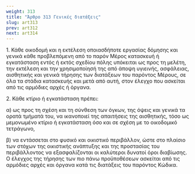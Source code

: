 ```yaml
---
weight: 313
title: "Άρθρο 313 Γενικές διατάξεις"
slug: art313
prev: art312
next: art314
---
```


1\. Κάθε οικοδομή και η εκτέλεση οποιασδήποτε εργασίας δόμησης και γενικά κάθε προβλεπόμενη από το παρόν Μέρος κατασκευή ή εγκατάσταση εντός ή εκτός σχεδίου πόλης υπόκειται ως προς τη μελέτη, την εκτέλεση και την χρησιμοποίησή της από άποψη υγιεινής, ασφάλειας, αισθητικής και γενικά τήρησης των διατάξεων του παρόντος Μέρους, σε όλα τα στάδια κατασκευής και μετά από αυτή, στον έλεγχο που ασκείται από τις αρμόδιες αρχές ή όργανα.

2\. Κάθε κτίριο ή εγκατάσταση πρέπει:

α) ως προς τη σχέση και τη σύνθεση των όγκων, της όψεις και γενικά τα ορατά τμήματά του, να ικανοποιεί της απαιτήσεις της αισθητικής, τόσο ως μεμονωμένο κτίριο ή εγκατάσταση όσο και σε σχέση με το οικοδομικό τετράγωνο,

β) να εντάσσεται στο φυσικό και οικιστικό περιβάλλον, ώστε στο πλαίσιο των στόχων της οικιστικής ανάπτυξης και της προστασίας του περιβάλλοντος να εξασφαλίζονται οι καλύτεροι δυνατοί όροι διαβίωσης. Ο έλεγχος της τήρησης των πιο πάνω προϋποθέσεων ασκείται από τις αρμόδιες αρχές και όργανα κατά τις διατάξεις του παρόντος Κώδικα.


